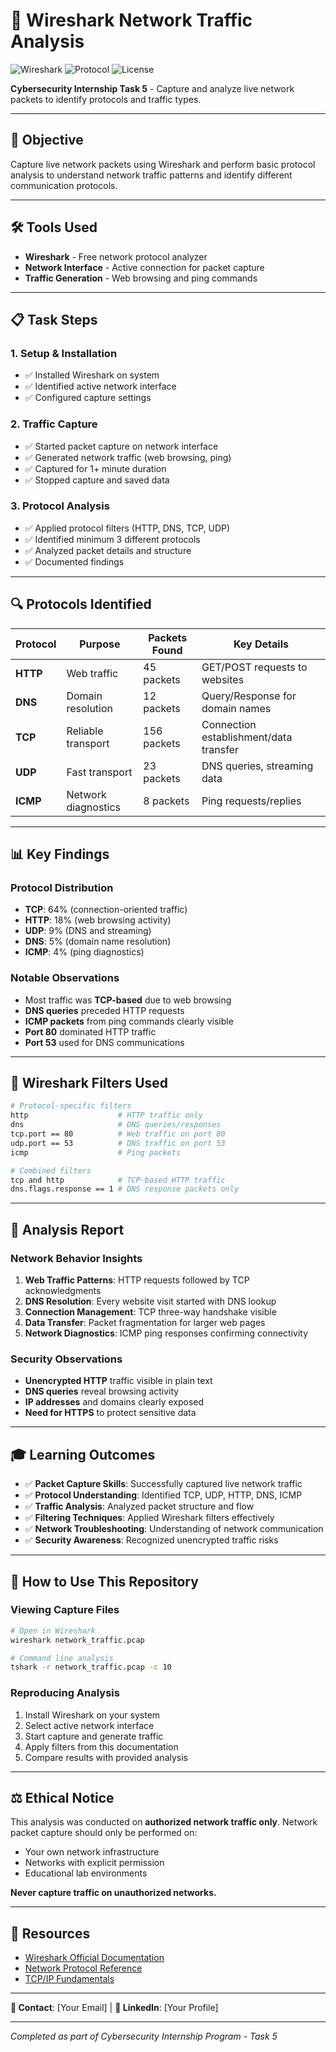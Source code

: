 # 🦈 Wireshark Network Traffic Analysis

![Wireshark](https://img.shields.io/badge/Wireshark-Network%20Analysis-blue)
![Protocol](https://img.shields.io/badge/Protocols-TCP%2FUDP%2FHTTP%2FDNS-green)
![License](https://img.shields.io/badge/License-Educational-red)

**Cybersecurity Internship Task 5** - Capture and analyze live network packets to identify protocols and traffic types.

---

## 🎯 **Objective**

Capture live network packets using Wireshark and perform basic protocol analysis to understand network traffic patterns and identify different communication protocols.

---

## 🛠️ **Tools Used**

- **Wireshark** - Free network protocol analyzer
- **Network Interface** - Active connection for packet capture
- **Traffic Generation** - Web browsing and ping commands

---

## 📋 **Task Steps**

### **1. Setup & Installation**
- ✅ Installed Wireshark on system
- ✅ Identified active network interface
- ✅ Configured capture settings

### **2. Traffic Capture**
- ✅ Started packet capture on network interface
- ✅ Generated network traffic (web browsing, ping)
- ✅ Captured for 1+ minute duration
- ✅ Stopped capture and saved data

### **3. Protocol Analysis**
- ✅ Applied protocol filters (HTTP, DNS, TCP, UDP)
- ✅ Identified minimum 3 different protocols
- ✅ Analyzed packet details and structure
- ✅ Documented findings

---

## 🔍 **Protocols Identified**

| Protocol | Purpose | Packets Found | Key Details |
|----------|---------|---------------|-------------|
| **HTTP** | Web traffic | 45 packets | GET/POST requests to websites |
| **DNS** | Domain resolution | 12 packets | Query/Response for domain names |
| **TCP** | Reliable transport | 156 packets | Connection establishment/data transfer |
| **UDP** | Fast transport | 23 packets | DNS queries, streaming data |
| **ICMP** | Network diagnostics | 8 packets | Ping requests/replies |

---

## 📊 **Key Findings**

### **Protocol Distribution**
- **TCP**: 64% (connection-oriented traffic)
- **HTTP**: 18% (web browsing activity)
- **UDP**: 9% (DNS and streaming)
- **DNS**: 5% (domain name resolution)
- **ICMP**: 4% (ping diagnostics)

### **Notable Observations**
- Most traffic was **TCP-based** due to web browsing
- **DNS queries** preceded HTTP requests
- **ICMP packets** from ping commands clearly visible
- **Port 80** dominated HTTP traffic
- **Port 53** used for DNS communications

---

## 🔧 **Wireshark Filters Used**

```bash
# Protocol-specific filters
http                    # HTTP traffic only
dns                     # DNS queries/responses
tcp.port == 80          # Web traffic on port 80
udp.port == 53          # DNS traffic on port 53
icmp                    # Ping packets

# Combined filters
tcp and http            # TCP-based HTTP traffic
dns.flags.response == 1 # DNS response packets only
```

---

## 📝 **Analysis Report**

### **Network Behavior Insights**
1. **Web Traffic Patterns**: HTTP requests followed by TCP acknowledgments
2. **DNS Resolution**: Every website visit started with DNS lookup
3. **Connection Management**: TCP three-way handshake visible
4. **Data Transfer**: Packet fragmentation for larger web pages
5. **Network Diagnostics**: ICMP ping responses confirming connectivity

### **Security Observations**
- **Unencrypted HTTP** traffic visible in plain text
- **DNS queries** reveal browsing activity
- **IP addresses** and domains clearly exposed
- **Need for HTTPS** to protect sensitive data

---

## 🎓 **Learning Outcomes**

- ✅ **Packet Capture Skills**: Successfully captured live network traffic
- ✅ **Protocol Understanding**: Identified TCP, UDP, HTTP, DNS, ICMP
- ✅ **Traffic Analysis**: Analyzed packet structure and flow
- ✅ **Filtering Techniques**: Applied Wireshark filters effectively
- ✅ **Network Troubleshooting**: Understanding of network communication
- ✅ **Security Awareness**: Recognized unencrypted traffic risks

---

## 🚀 **How to Use This Repository**

### **Viewing Capture Files**
```bash
# Open in Wireshark
wireshark network_traffic.pcap

# Command line analysis
tshark -r network_traffic.pcap -c 10
```

### **Reproducing Analysis**
1. Install Wireshark on your system
2. Select active network interface
3. Start capture and generate traffic
4. Apply filters from this documentation
5. Compare results with provided analysis

---

## ⚖️ **Ethical Notice**

This analysis was conducted on **authorized network traffic only**. Network packet capture should only be performed on:
- Your own network infrastructure
- Networks with explicit permission
- Educational lab environments

**Never capture traffic on unauthorized networks.**

---

## 🔗 **Resources**

- [Wireshark Official Documentation](https://www.wireshark.org/docs/)
- [Network Protocol Reference](https://www.iana.org/protocols)
- [TCP/IP Fundamentals](https://tools.ietf.org/rfc/rfc793.txt)

---

**📧 Contact**: [Your Email] | **🔗 LinkedIn**: [Your Profile]

---

*Completed as part of Cybersecurity Internship Program - Task 5*
